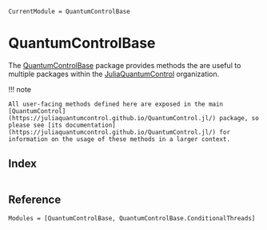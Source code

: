 ```@meta
CurrentModule = QuantumControlBase
```

# QuantumControlBase

The [QuantumControlBase](https://github.com/JuliaQuantumControl/QuantumControlBase.jl) package provides methods the are useful to multiple packages within the [JuliaQuantumControl](https://github.com/juliaquantumcontrol) organization.

!!! note

    All user-facing methods defined here are exposed in the main [QuantumControl](https://juliaquantumcontrol.github.io/QuantumControl.jl/) package, so please see [its documentation](https://juliaquantumcontrol.github.io/QuantumControl.jl/) for information on the usage of these methods in a larger context.


## Index

```@index
```

## Reference

```@autodocs
Modules = [QuantumControlBase, QuantumControlBase.ConditionalThreads]
```
